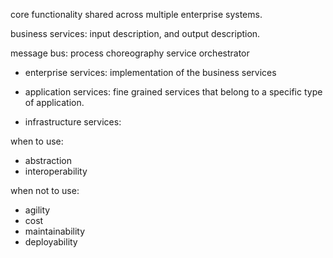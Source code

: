 core functionality shared across multiple enterprise systems.


business services:
input description, and output description.


message bus:
process choreography
service orchestrator


+ enterprise services:
implementation of the business services


+ application services:
fine grained services that belong to a specific type of application.


+ infrastructure services:


when to use:
+ abstraction
+ interoperability

when not to use:
+ agility 
+ cost
+ maintainability
+ deployability

